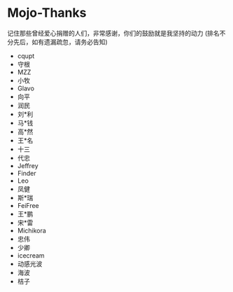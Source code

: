 # Mojo-Thanks
记住那些曾经爱心捐赠的人们，非常感谢，你们的鼓励就是我坚持的动力 (排名不分先后，如有遗漏疏忽，请务必告知)
* cqupt
* 守根
* MZZ
* 小牧
* Glavo
* 向平
* 润民
* 刘*利
* 马*钱
* 高*然
* 王*名
* 十三
* 代忠
* Jeffrey
* Finder
* Leo
* 凤健
* 斯*瑞
* FeiFree
* 王*鹏
* 宋*雷
* Michikora
* 忠伟
* 少卿
* icecream
* 动感光波
* 海波
* 桔子

